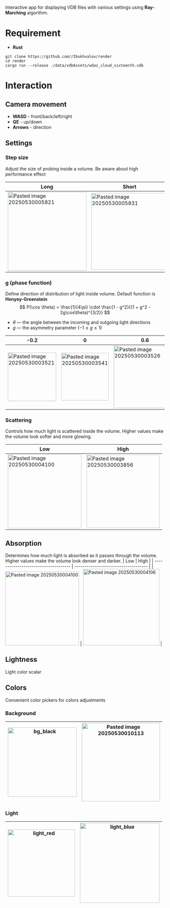 Interactive app for displaying VDB files with various settings using **Ray-Marching** algorithm.


# Requirement
- **Rust**

```
git clone https://github.com//Ibukhvalov/render
cd render
cargo run --release ./data/vdbAssets/wdas_cloud_sixteenth.vdb
```

# Interaction
## Camera movement
- **WASD** - front/back/left/right
- **QE** - up/down
- **Arrows** - direction

## Settings
### Step size
Adjust the size of probing inside a volume. Be aware about high performance effect

| Long                                 | Short                                |
| ------------------------------------ | ------------------------------------ |
| <img width="248" alt="Pasted image 20250530005821" src="https://github.com/user-attachments/assets/497bc9dd-124c-4e81-a751-b253ce6eba57" /> | <img width="242" alt="Pasted image 20250530005831" src="https://github.com/user-attachments/assets/884fb2ba-9042-4c79-a733-00bfc1b72837" /> |


### g (phase function)
Define direction of distribution of light inside volume.
Default function is **Henyey-Greenstein**
$$
P(\cos \theta) = \frac{1}{4\pi} \cdot \frac{1 - g^2}{(1 + g^2 - 2g\cos\theta)^{3/2}}
$$

- $\theta$ — the angle between the incoming and outgoing light directions  
- $g$ — the asymmetry parameter ($-1 \leq g \leq 1$)

| -0.2                                 | 0                                    | 0.6                                  |
| ------------------------------------ | ------------------------------------ | ------------------------------------ |
| <img width="153" alt="Pasted image 20250530003521" src="https://github.com/user-attachments/assets/c3fea58b-505c-43f1-8fca-bec9b493d36c" /> | <img width="150" alt="Pasted image 20250530003541" src="https://github.com/user-attachments/assets/ebc8d913-e6fc-491a-966a-81607bcd00b9" /> | <img width="197" alt="Pasted image 20250530003526" src="https://github.com/user-attachments/assets/b42091d2-eba2-4760-b328-2e17f4ecde18" /> |


### Scattering
Controls how much light is scattered inside the volume. Higher values make the volume look softer and more glowing.

| Low                                  | High                                 |
| ------------------------------------ | ------------------------------------ |
| <img width="233" alt="Pasted image 20250530004100" src="https://github.com/user-attachments/assets/440e3605-f633-4d12-ac08-480e8f70200c" /> | <img width="231" alt="Pasted image 20250530003856" src="https://github.com/user-attachments/assets/86616b12-45f2-4ef0-82b2-53f0a5a2ab3e" /> |


## Absorption
Determines how much light is absorbed as it passes through the volume. Higher values make the volume look denser and darker.
| Low                                  | High                                 |
| ------------------------------------ | ------------------------------------ |
| <img width="233" alt="Pasted image 20250530004100" src="https://github.com/user-attachments/assets/9896a211-1691-406a-9609-70547f633ee3" /> | <img width="241" alt="Pasted image 20250530004106" src="https://github.com/user-attachments/assets/a69d4bb4-5b76-46ec-a2e4-cdcf0711ba09" /> |

## Lightness
Light color scalar

## Colors
Convenient color pickers for colors adjustments
### Background
| <img width="218" alt="bg_black" src="https://github.com/user-attachments/assets/df1bf67c-ff43-47d3-8651-5d00c68f92f1" /> | <img width="247" alt="Pasted image 20250530010113" src="https://github.com/user-attachments/assets/50ec6e27-b844-4ee0-9025-8b2176ce371b" /> |
| ------------------------------------ | ------------------------------------ |

### Light

| <img width="212" alt="light_red" src="https://github.com/user-attachments/assets/adf90213-3beb-4dee-83bf-80e3619bfdcc" /> | <img width="252" alt="light_blue" src="https://github.com/user-attachments/assets/f56c22ce-c6e4-4df8-886c-b7cd448b9e1e" /> |
| ------------------------------------ | ------------------------------------ |
